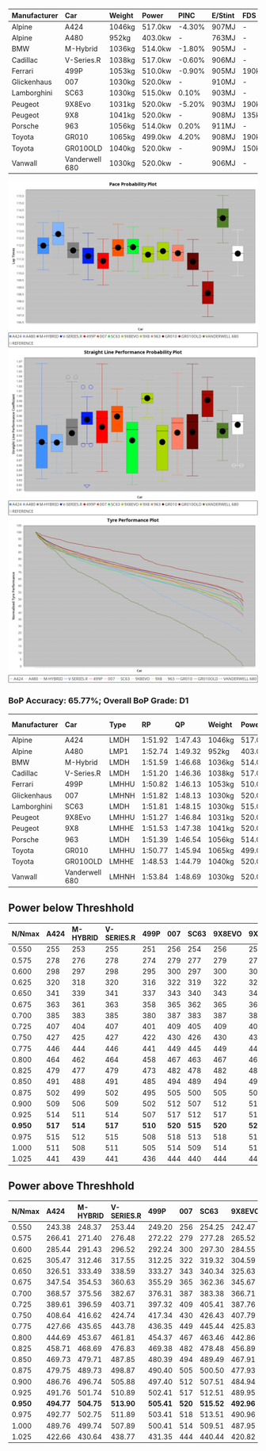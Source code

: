 | Manufacturer | Car            | Weight | Power   | PINC    | E/Stint | FDS     |
|:-|:-|:-|:-|:-|:-|:-|
| Alpine       | A424           | 1046kg | 517.0kw | -4.30%  | 907MJ   |    -    |
| Alpine       | A480           | 952kg  | 403.0kw |    -    | 763MJ   |    -    |
| BMW          | M-Hybrid       | 1036kg | 514.0kw | -1.80%  | 905MJ   |    -    |
| Cadillac     | V-Series.R     | 1038kg | 517.0kw | -0.60%  | 906MJ   |    -    |
| Ferrari      | 499P           | 1053kg | 510.0kw | -0.90%  | 905MJ   | 190kph  |
| Glickenhaus  | 007            | 1030kg | 520.0kw |    -    | 910MJ   |    -    |
| Lamborghini  | SC63           | 1030kg | 515.0kw | 0.10%   | 903MJ   |    -    |
| Peugeot      | 9X8Evo         | 1031kg | 520.0kw | -5.20%  | 903MJ   | 190kph  |
| Peugeot      | 9X8            | 1041kg | 520.0kw |    -    | 908MJ   | 135kph  |
| Porsche      | 963            | 1056kg | 514.0kw | 0.20%   | 911MJ   |    -    |
| Toyota       | GR010          | 1065kg | 499.0kw | 4.20%   | 908MJ   | 190kph  |
| Toyota       | GR010OLD       | 1040kg | 520.0kw |    -    | 909MJ   | 150kph  |
| Vanwall      | Vanderwell 680 | 1030kg | 520.0kw |    -    | 906MJ   |    -    |

![PACECHART](./IMG/OFFICIAL.png)
![STRAIGHTLINEPERFORMANCECHART](./IMG/OFFICIAL_sp.png)
![TYREPERFORMANCECHART](./IMG/OFFICIAL_tw.png)

### BoP Accuracy: 65.77%; Overall BoP Grade: D1
| Manufacturer | Car            | Type  | RP      | QP      | Weight | Power¹  | Threshhold | PINC    | Power²   | E/Stint | AVG Vmax  | FDS     | RDLC | L/Stint | BOP-Grade | Model Accuracy | Model Points | Match%  | SimDiff |
|:-|:-|:-|:-|:-|:-|:-|:-|:-|:-|:-|:-|:-|:-|:-|:-|:-|:-|:-|:-|
| Alpine       | A424           | LMDH  | 1:51.92 | 1:47.43 | 1046kg | 517.0kw | 250.0kph   | -4.30%  | 494.80kw |  907MJ  | 276.40kph |    -    | 1.03 | 34      | +C1       | 98.94%         | 2047         | 75.67%  | #       |
| Alpine       | A480           | LMP1  | 1:52.74 | 1:49.32 |  952kg | 403.0kw | 0.0kph     |    -    | 403.00kw |  763MJ  | 271.94kph |    -    | 0.98 | 32      | +Ω1       | 92.36%         | 1643         | 41.57%  | -0.33   |
| BMW          | M-Hybrid       | LMDH  | 1:51.59 | 1:46.68 | 1036kg | 514.0kw | 250.0kph   | -1.80%  | 504.70kw |  905MJ  | 281.23kph |    -    | 1.04 | 34      | ~A1       | 98.84%         | 3070         | 99.92%  | #       |
| Cadillac     | V-Series.R     | LMDH  | 1:51.20 | 1:46.36 | 1038kg | 517.0kw | 250.0kph   | -0.60%  | 513.90kw |  906MJ  | 284.17kph |    -    | 1.03 | 34      | -B1       | 98.94%         | 5427         | 88.53%  | #       |
| Ferrari      | 499P           | LMHHU | 1:50.82 | 1:46.13 | 1053kg | 510.0kw | 250.0kph   | -0.90%  | 505.40kw |  905MJ  | 281.57kph | 190kph  | 1.06 | 34      | -D1       | 100.00%        | 6554         | 69.98%  | #       |
| Glickenhaus  | 007            | LMHNH | 1:51.82 | 1:48.13 | 1030kg | 520.0kw | 0.0kph     |    -    | 520.00kw |  910MJ  | 287.06kph |    -    | 0.97 | 34      | +B2       | 93.90%         | 2170         | 80.29%  | #       |
| Lamborghini  | SC63           | LMDH  | 1:51.81 | 1:48.15 | 1030kg | 515.0kw | 250.0kph   | 0.10%   | 515.50kw |  903MJ  | 279.28kph |    -    | 1.07 | 34      | +B2       | 100.00%        | 784          | 83.86%  | #       |
| Peugeot      | 9X8Evo         | LMHHU | 1:51.27 | 1:46.84 | 1031kg | 520.0kw | 250.0kph   | -5.20%  | 493.00kw |  903MJ  | 291.40kph | 190kph  | 1.02 | 34      | -B1       | 100.00%        | 1457         | 85.82%  | #       |
| Peugeot      | 9X8            | LMHHE | 1:51.53 | 1:47.38 | 1041kg | 520.0kw | 0.0kph     |    -    | 520.00kw |  908MJ  | 278.67kph | 135kph  | 1.04 | 34      | ~A1       | 99.16%         | 4816         | 100.00% | +1.51   |
| Porsche      | 963            | LMDH  | 1:51.39 | 1:46.54 | 1056kg | 514.0kw | 250.0kph   | 0.20%   | 515.00kw |  911MJ  | 280.39kph |    -    | 1.02 | 34      | ~A1       | 99.91%         | 14205        | 96.96%  | #       |
| Toyota       | GR010          | LMHHU | 1:50.77 | 1:45.94 | 1065kg | 499.0kw | 250.0kph   | 4.20%   | 520.00kw |  908MJ  | 280.19kph | 190kph  | 1.04 | 34      | -D1       | 99.73%         | 4795         | 68.09%  | #       |
| Toyota       | GR010OLD       | LMHHE | 1:48.53 | 1:44.79 | 1040kg | 520.0kw | 0.0kph     |    -    | 520.00kw |  909MJ  | 291.47kph | 150kph  | 1.05 | 34      | -Ω2       | 94.52%         | 690          | -35.52% | +1.92   |
| Vanwall      | Vanderwell 680 | LMHNH | 1:53.84 | 1:48.69 | 1030kg | 520.0kw | 0.0kph     |    -    | 520.00kw |  906MJ  | 282.50kph |    -    | 1.02 | 34      | +Ω2       | 95.37%         | 639          | -0.15%  | +1.84   |

## Power below Threshhold
| N/Nmax    | A424    | M-HYBRID | V-SERIES.R | 499P    | 007     | SC63    | 9X8EVO  | 9X8     | 963     | GR010   | GR010OLD | VANDERWELL 680 | ​     | RPM      | A480    |
|:-|:-|:-|:-|:-|:-|:-|:-|:-|:-|:-|:-|:-|:-|:-|:-|
|  0.550    |  255    |  253     |  255       |  251    |  256    |  254    |  256    |  256    |  253    |  246    |  256     |  256           |  ​    |   --     |   -     |
|  0.575    |  278    |  276     |  278       |  274    |  279    |  277    |  279    |  279    |  276    |  268    |  279     |  279           |  ​    |   --     |   -     |
|  0.600    |  298    |  297     |  298       |  295    |  300    |  297    |  300    |  300    |  297    |  288    |  300     |  300           |  ​    |   --     |   -     |
|  0.625    |  320    |  318     |  320       |  316    |  322    |  319    |  322    |  322    |  318    |  308    |  322     |  322           |  ​    |   --     |   -     |
|  0.650    |  341    |  339     |  341       |  337    |  343    |  340    |  343    |  343    |  339    |  329    |  343     |  343           |  ​    |   --     |   -     |
|  0.675    |  363    |  361     |  363       |  358    |  365    |  362    |  365    |  365    |  361    |  350    |  365     |  365           |  ​    |   --     |   -     |
|  0.700    |  385    |  383     |  385       |  380    |  387    |  383    |  387    |  387    |  383    |  371    |  387     |  387           |  ​    |   --     |   -     |
|  0.725    |  407    |  404     |  407       |  401    |  409    |  405    |  409    |  409    |  404    |  392    |  409     |  409           |  ​    |   --     |   -     |
|  0.750    |  427    |  425     |  427       |  422    |  430    |  426    |  430    |  430    |  425    |  412    |  430     |  430           |  ​    |   --     |   -     |
|  0.775    |  446    |  444     |  446       |  441    |  449    |  445    |  449    |  449    |  444    |  431    |  449     |  449           |  ​    |  5000    |  237    |
|  0.800    |  464    |  462     |  464       |  458    |  467    |  463    |  467    |  467    |  462    |  448    |  467     |  467           |  ​    |  5500    |  279    |
|  0.825    |  479    |  477     |  479       |  473    |  482    |  478    |  482    |  482    |  477    |  463    |  482     |  482           |  ​    |  6000    |  312    |
|  0.850    |  491    |  488     |  491       |  485    |  494    |  489    |  494    |  494    |  488    |  474    |  494     |  494           |  ​    |  6500    |  353    |
|  0.875    |  502    |  499     |  502       |  495    |  505    |  500    |  505    |  505    |  499    |  484    |  505     |  505           |  ​    |  7000    |  394    |
|  0.900    |  509    |  506     |  509       |  502    |  512    |  507    |  512    |  512    |  506    |  491    |  512     |  512           |  ​    |  7500    |  404    |
|  0.925    |  514    |  511     |  514       |  507    |  517    |  512    |  517    |  517    |  511    |  496    |  517     |  517           |  ​    |  8000    |  400    |
| **0.950** | **517** | **514**  | **517**    | **510** | **520** | **515** | **520** | **520** | **514** | **499** | **520**  | **520**        | **​** | **8500** | **403** |
|  0.975    |  515    |  512     |  515       |  508    |  518    |  513    |  518    |  518    |  512    |  497    |  518     |  518           |  ​    |  9000    |  202    |
|  1.000    |  511    |  508     |  511       |  505    |  514    |  509    |  514    |  514    |  508    |  494    |  514     |  514           |  ​    |   --     |   -     |
|  1.025    |  441    |  439     |  441       |  436    |  444    |  440    |  444    |  444    |  439    |  426    |  444     |  444           |  ​    |   --     |   -     |

## Power above Threshhold
| N/Nmax    | A424       | M-HYBRID   | V-SERIES.R | 499P       | 007     | SC63       | 9X8EVO     | 9X8     | 963        | GR010      | GR010OLD | VANDERWELL 680 | ​     | RPM      | A480    |
|:-|:-|:-|:-|:-|:-|:-|:-|:-|:-|:-|:-|:-|:-|:-|:-|
|  0.550    |  243.38    |  248.37    |  253.44    |  249.20    |  256    |  254.25    |  242.47    |  256    |  254.01    |  256.47    |  256     |  256           |  ​    |   --     |   -     |
|  0.575    |  266.41    |  271.40    |  276.48    |  272.22    |  279    |  277.28    |  265.52    |  279    |  277.02    |  279.51    |  279     |  279           |  ​    |   --     |   -     |
|  0.600    |  285.44    |  291.43    |  296.52    |  292.24    |  300    |  297.30    |  284.55    |  300    |  297.02    |  299.55    |  300     |  300           |  ​    |   --     |   -     |
|  0.625    |  305.47    |  312.46    |  317.55    |  312.25    |  322    |  319.32    |  304.59    |  322    |  319.02    |  321.59    |  322     |  322           |  ​    |   --     |   -     |
|  0.650    |  326.51    |  333.49    |  338.59    |  333.27    |  343    |  340.34    |  325.63    |  343    |  340.02    |  342.63    |  343     |  343           |  ​    |   --     |   -     |
|  0.675    |  347.54    |  354.53    |  360.63    |  355.29    |  365    |  362.36    |  345.67    |  365    |  362.02    |  364.67    |  365     |  365           |  ​    |   --     |   -     |
|  0.700    |  368.57    |  375.56    |  382.67    |  376.31    |  387    |  383.38    |  366.71    |  387    |  383.02    |  386.71    |  387     |  387           |  ​    |   --     |   -     |
|  0.725    |  389.61    |  396.59    |  403.71    |  397.32    |  409    |  405.41    |  387.76    |  409    |  405.02    |  408.75    |  409     |  409           |  ​    |   --     |   -     |
|  0.750    |  408.64    |  416.62    |  424.74    |  417.34    |  430    |  426.43    |  407.79    |  430    |  426.02    |  429.79    |  430     |  430           |  ​    |   --     |   -     |
|  0.775    |  427.66    |  435.65    |  443.78    |  436.35    |  449    |  445.44    |  425.83    |  449    |  445.02    |  448.83    |  449     |  449           |  ​    |  5000    |  237    |
|  0.800    |  444.69    |  453.67    |  461.81    |  454.37    |  467    |  463.46    |  442.86    |  467    |  463.03    |  466.86    |  467     |  467           |  ​    |  5500    |  279    |
|  0.825    |  458.71    |  468.69    |  476.83    |  469.38    |  482    |  478.48    |  456.89    |  482    |  478.03    |  481.89    |  482     |  482           |  ​    |  6000    |  312    |
|  0.850    |  469.73    |  479.71    |  487.85    |  480.39    |  494    |  489.49    |  467.91    |  494    |  489.03    |  493.91    |  494     |  494           |  ​    |  6500    |  353    |
|  0.875    |  479.75    |  489.73    |  498.87    |  490.40    |  505    |  500.50    |  477.93    |  505    |  500.03    |  504.93    |  505     |  505           |  ​    |  7000    |  394    |
|  0.900    |  486.76    |  496.74    |  505.88    |  497.40    |  512    |  507.51    |  484.94    |  512    |  507.03    |  511.94    |  512     |  512           |  ​    |  7500    |  404    |
|  0.925    |  491.76    |  501.74    |  510.89    |  502.41    |  517    |  512.51    |  489.95    |  517    |  512.03    |  516.95    |  517     |  517           |  ​    |  8000    |  400    |
| **0.950** | **494.77** | **504.75** | **513.90** | **505.41** | **520** | **515.52** | **492.96** | **520** | **515.03** | **519.96** | **520**  | **520**        | **​** | **8500** | **403** |
|  0.975    |  492.77    |  502.75    |  511.89    |  503.41    |  518    |  513.51    |  490.96    |  518    |  513.03    |  517.95    |  518     |  518           |  ​    |  9000    |  202    |
|  1.000    |  489.76    |  499.74    |  507.89    |  500.41    |  514    |  509.51    |  487.95    |  514    |  509.03    |  513.95    |  514     |  514           |  ​    |   --     |   -     |
|  1.025    |  422.66    |  430.64    |  438.77    |  431.35    |  444    |  440.44    |  420.82    |  444    |  440.02    |  443.82    |  444     |  444           |  ​    |   --     |   -     |
